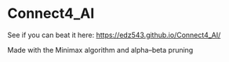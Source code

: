 # Connect4_AI

See if you can beat it here: https://edz543.github.io/Connect4_AI/

Made with the Minimax algorithm and alpha–beta pruning
